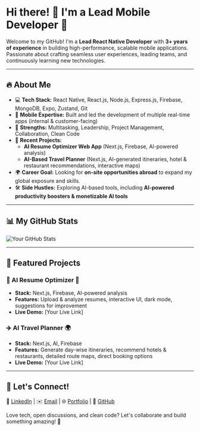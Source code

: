 # Hi there! 👋 I'm a Lead Mobile Developer 🚀

Welcome to my GitHub! I'm a **Lead React Native Developer** with **3+ years of experience** in building high-performance, scalable mobile applications. Passionate about crafting seamless user experiences, leading teams, and continuously learning new technologies.

---

## 🔥 About Me
- 💻 **Tech Stack:** React Native, React.js, Node.js, Express.js, Firebase, MongoDB, Expo, Zustand, Git
- 📱 **Mobile Expertise:** Built and led the development of multiple real-time apps (internal & customer-facing)
- 🎯 **Strengths:** Multitasking, Leadership, Project Management, Collaboration, Clean Code
- 🚀 **Recent Projects:**
  - **AI Resume Optimizer Web App** (Next.js, Firebase, AI-powered analysis)
  - **AI-Based Travel Planner** (Next.js, AI-generated itineraries, hotel & restaurant recommendations, interactive maps)
- 🌍 **Career Goal:** Looking for **on-site opportunities abroad** to expand my global exposure and skills.
- 🛠 **Side Hustles:** Exploring AI-based tools, including **AI-powered productivity boosters & monetizable AI tools**

---

## 📊 My GitHub Stats
![Your GitHub Stats](https://github-readme-stats.vercel.app/api?username=KrithikShailesh&show_icons=true&theme=radical)

---

## 🚀 Featured Projects
### 📄 AI Resume Optimizer 🌟
- **Stack:** Next.js, Firebase, AI-powered analysis
- **Features:** Upload & analyze resumes, interactive UI, dark mode, suggestions for improvement
- **Live Demo:** [Your Live Link]

### ✈️ AI Travel Planner 🌍
- **Stack:** Next.js, AI, Firebase
- **Features:** Generate day-wise itineraries, recommend hotels & restaurants, detailed route maps, direct booking options
- **Live Demo:** [Your Live Link]

---

## 🌟 Let's Connect!
🔗 [LinkedIn](#) | ✉️ [Email](#) | 🌐 [Portfolio](#) | 📂 [GitHub](#)

Love tech, open discussions, and clean code? Let's collaborate and build something amazing! 🚀

